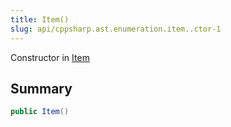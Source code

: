 ```yaml
---
title: Item()
slug: api/cppsharp.ast.enumeration.item..ctor-1
---
```

Constructor in [Item](/api/cppsharp/ast/enumeration/item)

## Summary



```csharp
public Item()
```

